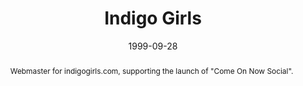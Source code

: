 ---
layout: article.njk
title: Indigo Girls
client: ARTISTdirect
date: 1999-09-28
abstract: Webmaster for indigogirls.com, supporting the launch of "Come On Now Social".
headline: Promoting social change
collaborators:
 - Jamie Loeb
media:
 - indigogirls-bio.png
 - indigogirls-resources.png
 - indigogirls-discography.png
 - indigogirls-news.png
hero:
 - /img/hero/artistdirect/smartmockups_k008c6ww.jpg
thumbnail:
 - cons_600x600.jpg
text:
  - I worked directly with the Indigo Girls management team to put together a
    small site to support the launch of the 1999 album "Come On Now Social"
  - Similar to my work with Rage Against The Machine, there was brilliant input
    from both Amy Ray and Emily Saliers to get the site to focus as much on 
    their activism and supporting their personal causes as much as the music.
tags: web
---